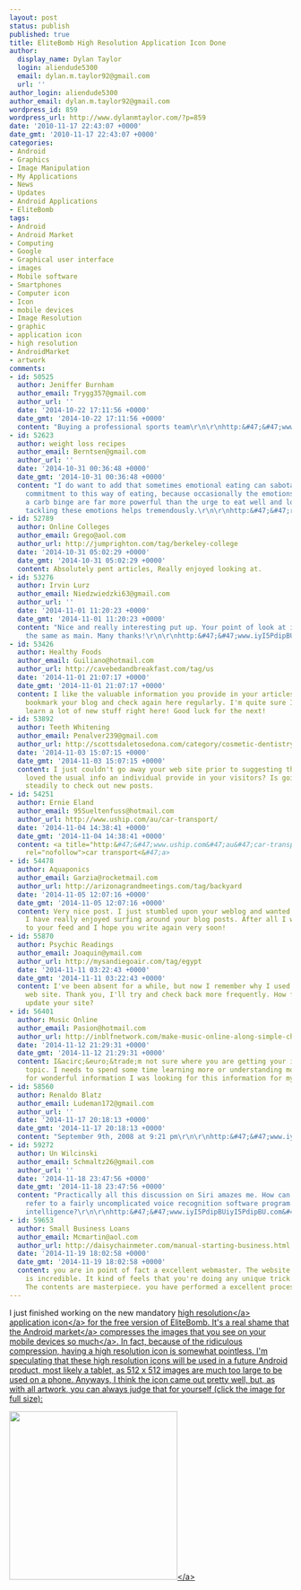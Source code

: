 ```yaml
---
layout: post
status: publish
published: true
title: EliteBomb High Resolution Application Icon Done
author:
  display_name: Dylan Taylor
  login: aliendude5300
  email: dylan.m.taylor92@gmail.com
  url: ''
author_login: aliendude5300
author_email: dylan.m.taylor92@gmail.com
wordpress_id: 859
wordpress_url: http://www.dylanmtaylor.com/?p=859
date: '2010-11-17 22:43:07 +0000'
date_gmt: '2010-11-17 22:43:07 +0000'
categories:
- Android
- Graphics
- Image Manipulation
- My Applications
- News
- Updates
- Android Applications
- EliteBomb
tags:
- Android
- Android Market
- Computing
- Google
- Graphical user interface
- images
- Mobile software
- Smartphones
- Computer icon
- Icon
- mobile devices
- Image Resolution
- graphic
- application icon
- high resolution
- AndroidMarket
- artwork
comments:
- id: 50525
  author: Jeniffer Burnham
  author_email: Trygg357@gmail.com
  author_url: ''
  date: '2014-10-22 17:11:56 +0000'
  date_gmt: '2014-10-22 17:11:56 +0000'
  content: "Buying a professional sports team\r\n\r\nhttp:&#47;&#47;www.VNc8DXdpZxVNc8DXdpZx.com&#47;VNc8DXdpZxVNc8DXdpZx"
- id: 52623
  author: weight loss recipes
  author_email: Berntsen@gmail.com
  author_url: ''
  date: '2014-10-31 00:36:48 +0000'
  date_gmt: '2014-10-31 00:36:48 +0000'
  content: "I do want to add that sometimes emotional eating can sabotage someone's
    commitment to this way of eating, because occasionally the emotions that can trigger
    a carb binge are far more powerful than the urge to eat well and lose weight;
    tackling these emotions helps tremendously.\r\n\r\nhttp:&#47;&#47;redd.it&#47;2izjwm"
- id: 52789
  author: Online Colleges
  author_email: Grego@aol.com
  author_url: http://jumprighton.com/tag/berkeley-college
  date: '2014-10-31 05:02:29 +0000'
  date_gmt: '2014-10-31 05:02:29 +0000'
  content: Absolutely pent articles, Really enjoyed looking at.
- id: 53276
  author: Irvin Lurz
  author_email: Niedzwiedzki63@gmail.com
  author_url: ''
  date: '2014-11-01 11:20:23 +0000'
  date_gmt: '2014-11-01 11:20:23 +0000'
  content: "Nice and really interesting put up. Your point of look at is more or less
    the same as main. Many thanks!\r\n\r\nhttp:&#47;&#47;www.iyI5PdipBUiyI5PdipBU.com&#47;iyI5PdipBUiyI5PdipBU"
- id: 53426
  author: Healthy Foods
  author_email: Guiliano@hotmail.com
  author_url: http://cavebedandbreakfast.com/tag/us
  date: '2014-11-01 21:07:17 +0000'
  date_gmt: '2014-11-01 21:07:17 +0000'
  content: I like the valuable information you provide in your articles. I&acirc;&euro;&trade;ll
    bookmark your blog and check again here regularly. I'm quite sure I&acirc;&euro;&trade;ll
    learn a lot of new stuff right here! Good luck for the next!
- id: 53892
  author: Teeth Whitening
  author_email: Penalver239@gmail.com
  author_url: http://scottsdaletosedona.com/category/cosmetic-dentistry
  date: '2014-11-03 15:07:15 +0000'
  date_gmt: '2014-11-03 15:07:15 +0000'
  content: I just couldn't go away your web site prior to suggesting that I really
    loved the usual info an individual provide in your visitors? Is going to be again
    steadily to check out new posts.
- id: 54251
  author: Ernie Eland
  author_email: 95Sueltenfuss@hotmail.com
  author_url: http://www.uship.com/au/car-transport/
  date: '2014-11-04 14:38:41 +0000'
  date_gmt: '2014-11-04 14:38:41 +0000'
  content: <a title="http:&#47;&#47;www.uship.com&#47;au&#47;car-transport&#47;" href="http:&#47;&#47;www.uship.com&#47;au&#47;car-transport&#47;"
    rel="nofollow">car transport<&#47;a>
- id: 54478
  author: Aquaponics
  author_email: Garzia@rocketmail.com
  author_url: http://arizonagrandmeetings.com/tag/backyard
  date: '2014-11-05 12:07:16 +0000'
  date_gmt: '2014-11-05 12:07:16 +0000'
  content: Very nice post. I just stumbled upon your weblog and wanted to say that
    I have really enjoyed surfing around your blog posts. After all I will be subscribing
    to your feed and I hope you write again very soon!
- id: 55870
  author: Psychic Readings
  author_email: Joaquin@ymail.com
  author_url: http://mysandiegoair.com/tag/egypt
  date: '2014-11-11 03:22:43 +0000'
  date_gmt: '2014-11-11 03:22:43 +0000'
  content: I've been absent for a while, but now I remember why I used to love this
    web site. Thank you, I'll try and check back more frequently. How frequently you
    update your site?
- id: 56401
  author: Music Online
  author_email: Pasion@hotmail.com
  author_url: http://inblfnetwork.com/make-music-online-along-simple-cheap-software.html
  date: '2014-11-12 21:29:31 +0000'
  date_gmt: '2014-11-12 21:29:31 +0000'
  content: I&acirc;&euro;&trade;m not sure where you are getting your info, but great
    topic. I needs to spend some time learning more or understanding more. Thanks
    for wonderful information I was looking for this information for my mission.
- id: 58560
  author: Renaldo Blatz
  author_email: Ludeman172@gmail.com
  author_url: ''
  date: '2014-11-17 20:18:13 +0000'
  date_gmt: '2014-11-17 20:18:13 +0000'
  content: "September 9th, 2008 at 9:21 pm\r\n\r\nhttp:&#47;&#47;www.iyI5PdipBUiyI5PdipBU.com&#47;iyI5PdipBUiyI5PdipBU"
- id: 59272
  author: Un Wilcinski
  author_email: Schmaltz26@gmail.com
  author_url: ''
  date: '2014-11-18 23:47:56 +0000'
  date_gmt: '2014-11-18 23:47:56 +0000'
  content: "Practically all this discussion on Siri amazes me. How can anybody rightly
    refer to a fairly uncomplicated voice recognition software program as artificial
    intelligence?\r\n\r\nhttp:&#47;&#47;www.iyI5PdipBUiyI5PdipBU.com&#47;iyI5PdipBUiyI5PdipBU"
- id: 59653
  author: Small Business Loans
  author_email: Mcmartin@aol.com
  author_url: http://daisychainmeter.com/manual-starting-business.html
  date: '2014-11-19 18:02:58 +0000'
  date_gmt: '2014-11-19 18:02:58 +0000'
  content: you are in point of fact a excellent webmaster. The website loading pace
    is incredible. It kind of feels that you're doing any unique trick. Furthermore,
    The contents are masterpiece. you have performed a excellent process on this subject!
---
```

<p>I just finished working on the new mandatory <a class="zem_slink" title="Image resolution" rel="wikipedia" href="http:&#47;&#47;en.wikipedia.org&#47;wiki&#47;Image_resolution">high resolution<&#47;a> application <a class="zem_slink" title="Icon" rel="wikipedia" href="http:&#47;&#47;en.wikipedia.org&#47;wiki&#47;Icon">icon<&#47;a> for the free version of EliteBomb. It's a real shame that the <a class="zem_slink" title="Android Market" rel="homepage" href="http:&#47;&#47;www.android.com&#47;market&#47;">Android market<&#47;a> <a title="Android Market Compressed Version" href="http:&#47;&#47;www.dylanmtaylor.com&#47;2010&#47;11&#47;17&#47;elitebomb-high-resolution-application-icon-done&#47;pqaaaauvuniz9af5xelevflog3ibpcspp8mfjxm1i2x_lggdfnn7co_9zj1qjwojjzkgbxakdldqor_zttjjikhpog0azfqvaxo2g3ou7leb2_hfjurz96egz3du&#47;">compresses the images that you see on your mobile devices so much<&#47;a>. In fact, because of the ridiculous compression, having a high resolution icon is somewhat pointless. I'm speculating that these high resolution icons will be used in a future Android product, most likely a tablet, as 512 x 512 images are much too large to be used on a phone. Anyways, I think the icon came out pretty well, but, as with all artwork, you can always judge that for yourself (click the image for full size):</p>
<p><a rel="attachment wp-att-858" href="http:&#47;&#47;www.dylanmtaylor.com&#47;2010&#47;11&#47;17&#47;elitebomb-high-resolution-application-icon-done&#47;elitebomb-hires&#47;"><img class="size-medium wp-image-858 alignnone" title="EliteBomb High Resolution Application Icon" src="http:&#47;&#47;www.dylanmtaylor.com&#47;wp-content&#47;uploads&#47;2010&#47;11&#47;elitebomb-hires-300x300.png" alt="" width="300" height="300" &#47;><&#47;a></p>

